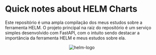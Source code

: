 # Quick notes about HELM Charts 
Este repositório é uma ampla compilação dos meus estudos sobre a ferramenta HELM. O projeto principal na raiz do repositório é um serviço simples desenvolvido com FastAPI, com o intuito sendo destacar a importância da ferramenta HELM e meus estudos sobre ela.

<div align="center">
    <img title="helm-logo" src="https://sretips.com.br/images/kubernetes/helm.svg"/>
<div>

